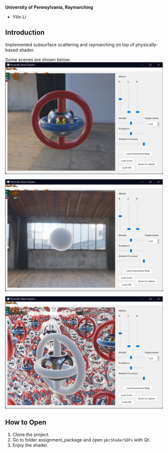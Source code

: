 **University of Pennsylvania, Raymarching**

* Yilin Li

## Introduction 
Implemented subsurface scattering and raymarching on top of physically-based shader. 

Some scenes are shown below:
![](results/p1.png)

![](results/p2.png)

![](results/p3.png)


## How to Open 
1. Clone the project.
2. Go to folder assignment_package and open `pbrShaderSDFs` with Qt.
3. Enjoy the shader.
